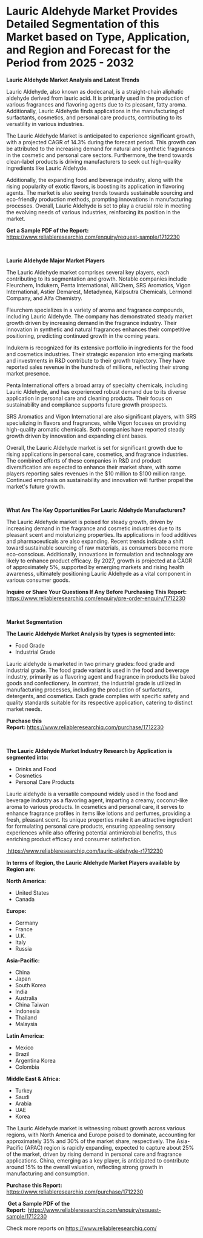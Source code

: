 <p><h1>Lauric Aldehyde Market Provides Detailed Segmentation of this Market based on Type, Application, and Region and Forecast for the Period from 2025 - 2032</h1></p><p><strong>Lauric Aldehyde Market Analysis and Latest Trends</strong></p>
<p><p>Lauric Aldehyde, also known as dodecanal, is a straight-chain aliphatic aldehyde derived from lauric acid. It is primarily used in the production of various fragrances and flavoring agents due to its pleasant, fatty aroma. Additionally, Lauric Aldehyde finds applications in the manufacturing of surfactants, cosmetics, and personal care products, contributing to its versatility in various industries.</p><p>The Lauric Aldehyde Market is anticipated to experience significant growth, with a projected CAGR of 14.3% during the forecast period. This growth can be attributed to the increasing demand for natural and synthetic fragrances in the cosmetic and personal care sectors. Furthermore, the trend towards clean-label products is driving manufacturers to seek out high-quality ingredients like Lauric Aldehyde. </p><p>Additionally, the expanding food and beverage industry, along with the rising popularity of exotic flavors, is boosting its application in flavoring agents. The market is also seeing trends towards sustainable sourcing and eco-friendly production methods, prompting innovations in manufacturing processes. Overall, Lauric Aldehyde is set to play a crucial role in meeting the evolving needs of various industries, reinforcing its position in the market.</p></p>
<p><strong>Get a Sample PDF of the Report:&nbsp;</strong> <a href="https://www.reliableresearchiq.com/enquiry/request-sample/1712230?utm_campaign=1082&utm_medium=2&utm_source=Github&utm_content=ia&utm_term=11012025&utm_id=lauric-aldehyde">https://www.reliableresearchiq.com/enquiry/request-sample/1712230</a></p>
<p>&nbsp;</p>
<p><strong>Lauric Aldehyde Major Market Players</strong></p>
<p><p>The Lauric Aldehyde market comprises several key players, each contributing to its segmentation and growth. Notable companies include Fleurchem, Indukern, Penta International, AlliChem, SRS Aromatics, Vigon International, Astier Demarest, Metadynea, Kalpsutra Chemicals, Lermond Company, and Alfa Chemistry.</p><p>Fleurchem specializes in a variety of aroma and fragrance compounds, including Lauric Aldehyde. The company has demonstrated steady market growth driven by increasing demand in the fragrance industry. Their innovation in synthetic and natural fragrances enhances their competitive positioning, predicting continued growth in the coming years.</p><p>Indukern is recognized for its extensive portfolio in ingredients for the food and cosmetics industries. Their strategic expansion into emerging markets and investments in R&D contribute to their growth trajectory. They have reported sales revenue in the hundreds of millions, reflecting their strong market presence.</p><p>Penta International offers a broad array of specialty chemicals, including Lauric Aldehyde, and has experienced robust demand due to its diverse application in personal care and cleaning products. Their focus on sustainability and compliance supports future growth prospects.</p><p>SRS Aromatics and Vigon International are also significant players, with SRS specializing in flavors and fragrances, while Vigon focuses on providing high-quality aromatic chemicals. Both companies have reported steady growth driven by innovation and expanding client bases.</p><p>Overall, the Lauric Aldehyde market is set for significant growth due to rising applications in personal care, cosmetics, and fragrance industries. The combined efforts of these companies in R&D and product diversification are expected to enhance their market share, with some players reporting sales revenues in the $10 million to $100 million range. Continued emphasis on sustainability and innovation will further propel the market's future growth.</p></p>
<p>&nbsp;</p>
<p><strong>What Are The Key Opportunities For Lauric Aldehyde Manufacturers?</strong></p>
<p><p>The Lauric Aldehyde market is poised for steady growth, driven by increasing demand in the fragrance and cosmetic industries due to its pleasant scent and moisturizing properties. Its applications in food additives and pharmaceuticals are also expanding. Recent trends indicate a shift toward sustainable sourcing of raw materials, as consumers become more eco-conscious. Additionally, innovations in formulation and technology are likely to enhance product efficacy. By 2027, growth is projected at a CAGR of approximately 5%, supported by emerging markets and rising health awareness, ultimately positioning Lauric Aldehyde as a vital component in various consumer goods.</p></p>
<p><strong>Inquire or Share Your Questions If Any Before Purchasing This Report:</strong> <a href="https://www.reliableresearchiq.com/enquiry/pre-order-enquiry/1712230?utm_campaign=1082&utm_medium=2&utm_source=Github&utm_content=ia&utm_term=11012025&utm_id=lauric-aldehyde">https://www.reliableresearchiq.com/enquiry/pre-order-enquiry/1712230</a></p>
<p>&nbsp;</p>
<p><strong>Market Segmentation</strong></p>
<p><strong>The Lauric Aldehyde Market Analysis by types is segmented into:</strong></p>
<p><ul><li>Food Grade</li><li>Industrial Grade</li></ul></p>
<p><p>Lauric aldehyde is marketed in two primary grades: food grade and industrial grade. The food grade variant is used in the food and beverage industry, primarily as a flavoring agent and fragrance in products like baked goods and confectionery. In contrast, the industrial grade is utilized in manufacturing processes, including the production of surfactants, detergents, and cosmetics. Each grade complies with specific safety and quality standards suitable for its respective application, catering to distinct market needs.</p></p>
<p><strong>Purchase this Report:&nbsp;</strong><a href="https://www.reliableresearchiq.com/purchase/1712230?utm_campaign=1082&utm_medium=2&utm_source=Github&utm_content=ia&utm_term=11012025&utm_id=lauric-aldehyde">https://www.reliableresearchiq.com/purchase/1712230</a></p>
<p>&nbsp;</p>
<p><strong>The Lauric Aldehyde Market Industry Research by Application is segmented into:</strong></p>
<p><ul><li>Drinks and Food</li><li>Cosmetics</li><li>Personal Care Products</li></ul></p>
<p><p>Lauric aldehyde is a versatile compound widely used in the food and beverage industry as a flavoring agent, imparting a creamy, coconut-like aroma to various products. In cosmetics and personal care, it serves to enhance fragrance profiles in items like lotions and perfumes, providing a fresh, pleasant scent. Its unique properties make it an attractive ingredient for formulating personal care products, ensuring appealing sensory experiences while also offering potential antimicrobial benefits, thus enriching product efficacy and consumer satisfaction.</p></p>
<p><a href="https://www.reliableresearchiq.com/lauric-aldehyde-r1712230?utm_campaign=1082&utm_medium=2&utm_source=Github&utm_content=ia&utm_term=11012025&utm_id=lauric-aldehyde">&nbsp;https://www.reliableresearchiq.com/lauric-aldehyde-r1712230</a></p>
<p><strong>In terms of Region, the Lauric Aldehyde Market Players available by Region are:</strong></p>
<p>
    <p> <strong> North America: </strong>
        <ul>
            <li>United States</li>
            <li>Canada</li>
        </ul>
        </p> 
    <p> <strong> Europe: </strong>
        <ul>
            <li>Germany</li>
            <li>France</li>
            <li>U.K.</li>
            <li>Italy</li>
            <li>Russia</li>
        </ul>
        </p> 
    <p> <strong> Asia-Pacific: </strong>
        <ul>
            <li>China</li>
            <li>Japan</li>
            <li>South Korea</li>
            <li>India</li>
            <li>Australia</li>
            <li>China Taiwan</li>
            <li>Indonesia</li>
            <li>Thailand</li>
            <li>Malaysia</li>
        </ul>
        </p> 
    <p> <strong> Latin America: </strong>
        <ul>
            <li>Mexico</li>
            <li>Brazil</li>
            <li>Argentina Korea</li>
            <li>Colombia</li>
        </ul>
        </p> 
    <p> <strong> Middle East & Africa: </strong>
        <ul>
            <li>Turkey</li>
            <li>Saudi</li>
            <li>Arabia</li>
            <li>UAE</li>
            <li>Korea</li>
        </ul>
    </p>
    </p>
<p><p>The Lauric Aldehyde market is witnessing robust growth across various regions, with North America and Europe poised to dominate, accounting for approximately 35% and 30% of the market share, respectively. The Asia-Pacific (APAC) region is rapidly expanding, expected to capture about 25% of the market, driven by rising demand in personal care and fragrance applications. China, emerging as a key player, is anticipated to contribute around 15% to the overall valuation, reflecting strong growth in manufacturing and consumption.</p></p>
<p><strong>Purchase this Report: </strong><a href="https://www.reliableresearchiq.com/purchase/1712230?utm_campaign=1082&utm_medium=2&utm_source=Github&utm_content=ia&utm_term=11012025&utm_id=lauric-aldehyde">https://www.reliableresearchiq.com/purchase/1712230</a></p>
<p>&nbsp;<strong>Get a Sample PDF of the Report:&nbsp;&nbsp;</strong><a href="https://www.reliableresearchiq.com/enquiry/request-sample/1712230?utm_campaign=1082&utm_medium=2&utm_source=Github&utm_content=ia&utm_term=11012025&utm_id=lauric-aldehyde">https://www.reliableresearchiq.com/enquiry/request-sample/1712230</a></p>
<p><strong></strong></p>
<p>Check more reports on <a href="https://www.reliableresearchiq.com/?utm_campaign=1082&utm_medium=2&utm_source=Github&utm_content=ia&utm_term=11012025&utm_id=lauric-aldehyde">https://www.reliableresearchiq.com/</a></p>
